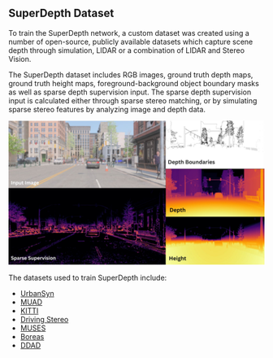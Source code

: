 
## SuperDepth Dataset
To train the SuperDepth network, a custom dataset was created using a number of open-source, publicly available datasets which capture scene depth through simulation, LIDAR or a combination of LIDAR and Stereo Vision.

The SuperDepth dataset includes RGB images, ground truth depth maps, ground truth height maps, foreground-background object boundary masks as well as sparse depth supervision input. The sparse depth supervision input is calculated either through sparse stereo matching, or by simulating sparse stereo features by analyzing image and depth data.

![SuperDepth_Data](../../Diagrams/SuperDepth_Data.jpg)

The datasets used to train SuperDepth include:

- [UrbanSyn](https://www.urbansyn.org)
- [MUAD](https://muad-dataset.github.io/)
- [KITTI](https://www.cvlibs.net/datasets/kitti/eval_depth.php?benchmark=depth_prediction)
- [Driving Stereo](https://drivingstereo-dataset.github.io/)
- [MUSES](https://muses.vision.ee.ethz.ch/)
- [Boreas](https://www.boreas.utias.utoronto.ca/#/)
- [DDAD](https://github.com/TRI-ML/DDAD#dataset-details)

